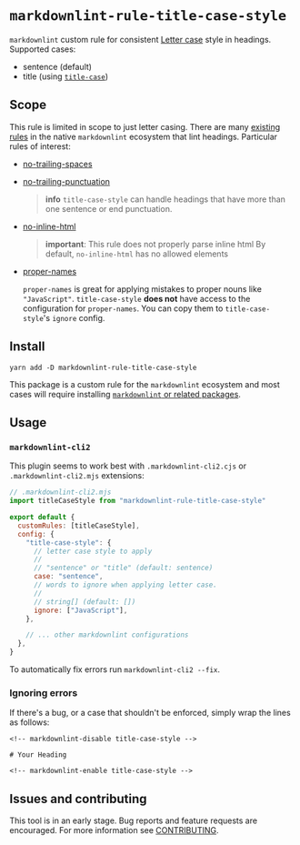 # `markdownlint-rule-title-case-style`

`markdownlint` custom rule for consistent [Letter case] style in headings.
Supported cases:

- sentence (default)
- title (using [`title-case`](https://www.npmjs.com/package/title-case))

## Scope

This rule is limited in scope to just letter casing. There are many [existing
rules] in the native `markdownlint` ecosystem that lint headings. Particular
rules of interest:

- [no-trailing-spaces]

- [no-trailing-punctuation]

  > **info** `title-case-style` can handle headings that have more than one
  > sentence or end punctuation.

- [no-inline-html]

  > **important**: This rule does not properly parse inline html By default,
  > `no-inline-html` has no allowed elements

- [proper-names]

  `proper-names` is great for applying mistakes to proper nouns like
  `"JavaScript"`. `title-case-style` **does not** have access to the
  configuration for `proper-names`. You can copy them to `title-case-style`'s
  `ignore` config.

## Install

```shell
yarn add -D markdownlint-rule-title-case-style
```

This package is a custom rule for the `markdownlint` ecosystem and most cases
will require installing [`markdownlint` or related packages].

## Usage

### `markdownlint-cli2`

This plugin seems to work best with `.markdownlint-cli2.cjs` or
`.markdownlint-cli2.mjs` extensions:

```mjs
// .markdownlint-cli2.mjs
import titleCaseStyle from "markdownlint-rule-title-case-style"

export default {
  customRules: [titleCaseStyle],
  config: {
    "title-case-style": {
      // letter case style to apply
      //
      // "sentence" or "title" (default: sentence)
      case: "sentence",
      // words to ignore when applying letter case.
      //
      // string[] (default: [])
      ignore: ["JavaScript"],
    },

    // ... other markdownlint configurations
  },
}
```

To automatically fix errors run `markdownlint-cli2 --fix`.

### Ignoring errors

If there's a bug, or a case that shouldn't be enforced, simply wrap the lines as
follows:

```text
<!-- markdownlint-disable title-case-style -->

# Your Heading

<!-- markdownlint-enable title-case-style -->
```

## Issues and contributing

This tool is in an early stage. Bug reports and feature requests are encouraged.
For more information see [CONTRIBUTING].

[Letter case]: https://en.wikipedia.org/wiki/Letter_case
[existing rules]: https://github.com/DavidAnson/markdownlint#rules--aliases
[no-trailing-spaces]:
  https://github.com/DavidAnson/markdownlint/blob/main/doc/md009.md
[no-trailing-punctuation]:
  https://github.com/DavidAnson/markdownlint/blob/main/doc/md026.md
[no-inline-html]:
  https://github.com/DavidAnson/markdownlint/blob/main/doc/md033.md
[proper-names]:
  https://github.com/DavidAnson/markdownlint/blob/main/doc/md044.md
[`markdownlint` or related packages]:
  https://github.com/DavidAnson/markdownlint#related
[CONTRIBUTING]:
  https://github.com/greyscaled/markdownlint-rule-title-case-style/blob/main/.github/CONTRIBUTING.md
